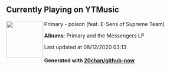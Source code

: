 ## Currently Playing on YTMusic

[<img align="left" width="100" src="https://lh3.googleusercontent.com/WscRCBf0OSyKXamo7oEtxpw8nvcS7ySOQHxF7zdWSwHVORzwjdJ9ePPrNjSwBuITr4d3L4J-w5n1HBE">](https://music.youtube.com/channel/UCkop82wxg40aqLNrEFPf-wg)

Primary - poison (feat. E-Sens of Supreme Team)

**Albums**: Primary and the Messengers LP

Last updated at 08/12/2020 03:13

#### Generated with [20chan/github-now](https://github.com/20chan/github-now)


<!--
**20chan/20chan** is a ✨ _special_ ✨ repository because its `README.md` (this file) appears on your GitHub profile.

Here are some ideas to get you started:

- 🔭 I’m currently working on ...
- 🌱 I’m currently learning ...
- 👯 I’m looking to collaborate on ...
- 🤔 I’m looking for help with ...
- 💬 Ask me about ...
- 📫 How to reach me: ...
- 😄 Pronouns: ...
- ⚡ Fun fact: ...
-->
